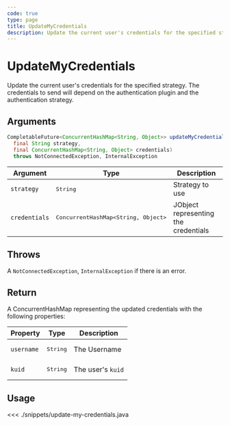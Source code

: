 ```yaml
---
code: true
type: page
title: UpdateMyCredentials
description: Update the current user's credentials for the specified strategy.
---
```


# UpdateMyCredentials

Update the current user's credentials for the specified strategy. The credentials to send will depend on the authentication plugin and the authentication strategy.

## Arguments

```java
CompletableFuture<ConcurrentHashMap<String, Object>> updateMyCredentials(
  final String strategy,
  final ConcurrentHashMap<String, Object> credentials)
  throws NotConnectedException, InternalException
```

| Argument      | Type               | Description                          |
|---------------|--------------------|--------------------------------------|
| `strategy`    | <pre>String</pre>  | Strategy to use                      |
| `credentials` | <pre>ConcurrentHashMap<String, Object></pre> | JObject representing the credentials |

## Throws

A `NotConnectedException`, `InternalException` if there is an error.

## Return

A ConcurrentHashMap representing the updated credentials with the following properties:

| Property   | Type              | Description       |
|------------|-------------------|-------------------|
| `username` | <pre>String</pre> | The Username      |
| `kuid`     | <pre>String</pre> | The user's `kuid` |

## Usage

<<< ./snippets/update-my-credentials.java
